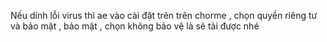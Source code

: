 Nếu dính lỗi virus thì ae vào cài đặt trên trên chorme , chọn quyền riêng tư và bảo mật , bảo mật , chọn không bảo vệ   là sẽ tải được nhé
